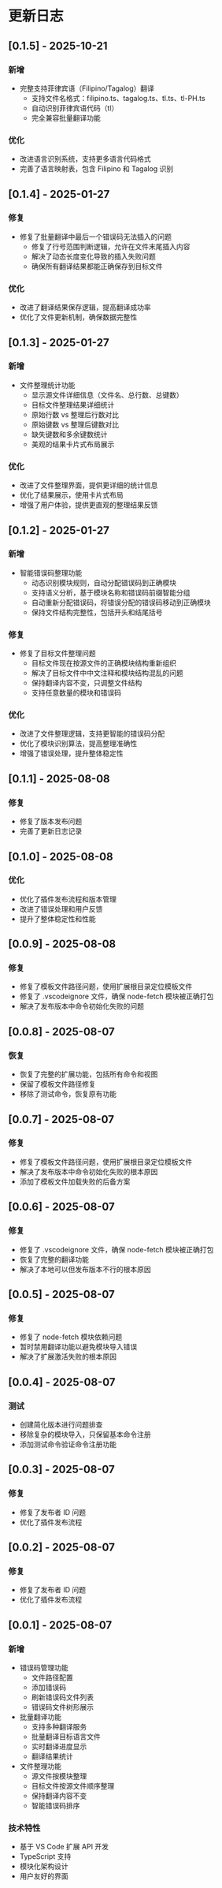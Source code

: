 # 更新日志

## [0.1.5] - 2025-10-21

### 新增

- 完整支持菲律宾语（Filipino/Tagalog）翻译
  - 支持文件名格式：filipino.ts、tagalog.ts、tl.ts、tl-PH.ts
  - 自动识别菲律宾语代码（tl）
  - 完全兼容批量翻译功能

### 优化

- 改进语言识别系统，支持更多语言代码格式
- 完善了语言映射表，包含 Filipino 和 Tagalog 识别

## [0.1.4] - 2025-01-27

### 修复

- 修复了批量翻译中最后一个错误码无法插入的问题
  - 修复了行号范围判断逻辑，允许在文件末尾插入内容
  - 解决了动态长度变化导致的插入失败问题
  - 确保所有翻译结果都能正确保存到目标文件

### 优化

- 改进了翻译结果保存逻辑，提高翻译成功率
- 优化了文件更新机制，确保数据完整性

## [0.1.3] - 2025-01-27

### 新增

- 文件整理统计功能
  - 显示源文件详细信息（文件名、总行数、总键数）
  - 目标文件整理结果详细统计
  - 原始行数 vs 整理后行数对比
  - 原始键数 vs 整理后键数对比
  - 缺失键数和多余键数统计
  - 美观的结果卡片式布局展示

### 优化

- 改进了文件整理界面，提供更详细的统计信息
- 优化了结果展示，使用卡片式布局
- 增强了用户体验，提供更直观的整理结果反馈

## [0.1.2] - 2025-01-27

### 新增

- 智能错误码整理功能
  - 动态识别模块规则，自动分配错误码到正确模块
  - 支持语义分析，基于模块名称和错误码前缀智能分组
  - 自动重新分配错误码，将错误分配的错误码移动到正确模块
  - 保持文件结构完整性，包括开头和结尾括号

### 修复

- 修复了目标文件整理问题
  - 目标文件现在按源文件的正确模块结构重新组织
  - 解决了目标文件中中文注释和模块结构混乱的问题
  - 保持翻译内容不变，只调整文件结构
  - 支持任意数量的模块和错误码

### 优化

- 改进了文件整理逻辑，支持更智能的错误码分配
- 优化了模块识别算法，提高整理准确性
- 增强了错误处理，提升整体稳定性

## [0.1.1] - 2025-08-08

### 修复

- 修复了版本发布问题
- 完善了更新日志记录

## [0.1.0] - 2025-08-08

### 优化

- 优化了插件发布流程和版本管理
- 改进了错误处理和用户反馈
- 提升了整体稳定性和性能

## [0.0.9] - 2025-08-08

### 修复

- 修复了模板文件路径问题，使用扩展根目录定位模板文件
- 修复了 .vscodeignore 文件，确保 node-fetch 模块被正确打包
- 解决了发布版本中命令初始化失败的问题

## [0.0.8] - 2025-08-07

### 恢复

- 恢复了完整的扩展功能，包括所有命令和视图
- 保留了模板文件路径修复
- 移除了测试命令，恢复原有功能

## [0.0.7] - 2025-08-07

### 修复

- 修复了模板文件路径问题，使用扩展根目录定位模板文件
- 解决了发布版本中命令初始化失败的根本原因
- 添加了模板文件加载失败的后备方案

## [0.0.6] - 2025-08-07

### 修复

- 修复了 .vscodeignore 文件，确保 node-fetch 模块被正确打包
- 恢复了完整的翻译功能
- 解决了本地可以但发布版本不行的根本原因

## [0.0.5] - 2025-08-07

### 修复

- 修复了 node-fetch 模块依赖问题
- 暂时禁用翻译功能以避免模块导入错误
- 解决了扩展激活失败的根本原因

## [0.0.4] - 2025-08-07

### 测试

- 创建简化版本进行问题排查
- 移除复杂的模块导入，只保留基本命令注册
- 添加测试命令验证命令注册功能

## [0.0.3] - 2025-08-07

### 修复

- 修复了发布者 ID 问题
- 优化了插件发布流程

## [0.0.2] - 2025-08-07

### 修复

- 修复了发布者 ID 问题
- 优化了插件发布流程

## [0.0.1] - 2025-08-07

### 新增

- 错误码管理功能
  - 文件路径配置
  - 添加错误码
  - 刷新错误码文件列表
  - 错误码文件树形展示
- 批量翻译功能
  - 支持多种翻译服务
  - 批量翻译目标语言文件
  - 实时翻译进度显示
  - 翻译结果统计
- 文件整理功能
  - 源文件按模块整理
  - 目标文件按源文件顺序整理
  - 保持翻译内容不变
  - 智能错误码排序

### 技术特性

- 基于 VS Code 扩展 API 开发
- TypeScript 支持
- 模块化架构设计
- 用户友好的界面
